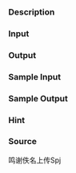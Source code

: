 
### Description

### Input

### Output

### Sample Input

### Sample Output

### Hint

### Source
鸣谢佚名上传Spj